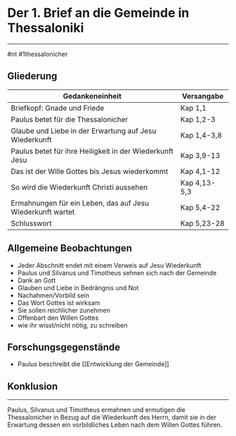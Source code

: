# Der 1. Brief an die Gemeinde in Thessaloniki
---
#nt #1thessalonicher

## Gliederung

| Gedankeneinheit                                            | Versangabe   |
| ---------------------------------------------------------- | ------------ |
| Briefkopf: Gnade und Friede                                | Kap 1,1      |
| Paulus betet für die Thessalonicher                        | Kap 1,2-3    |
| Glaube und Liebe in der Erwartung auf Jesu Wiederkunft     | Kap 1,4-3,8  |
| Paulus betet für ihre Heiligkeit in der Wiederkunft Jesu   | Kap 3,9-13   |
| Das ist der Wille Gottes bis Jesus wiederkommt             | Kap 4,1-12   |
| So wird die Wiederkunft Christi aussehen                   | Kap 4,13-5,3 |
| Ermahnungen für ein Leben, das auf Jesu Wiederkunft wartet | Kap 5,4-22   |
| Schlusswort                                                | Kap 5,23-28  |

## Allgemeine Beobachtungen

- Jeder Abschnitt endet mit einem Verweis auf Jesu Wiederkunft
- Paulus und Silvanus und Timotheus sehnen sich nach der Gemeinde
- Dank an Gott
- Glauben und Liebe in Bedrängnis und Not
- Nachahmen/Vorbild sein
- Das Wort Gottes ist wirksam
- Sie sollen reichlicher zunehmen
- Offenbart den Willen Gottes
- wie ihr wisst/nicht nötig, zu schreiben

## Forschungsgegenstände

- Paulus beschreibt die [[Entwicklung der Gemeinde]]

## Konklusion
---
Paulus, Silvanus und Timotheus ermahnen und ermutigen die Thessalonicher in Bezug auf die Wiederkunft des Herrn, damit sie in der Erwartung dessen ein vorbildliches Leben nach dem Willen Gottes führen.

